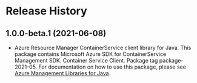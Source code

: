 # Release History

## 1.0.0-beta.1 (2021-06-08)

- Azure Resource Manager ContainerService client library for Java. This package contains Microsoft Azure SDK for ContainerService Management SDK. Container Service Client. Package tag package-2021-05. For documentation on how to use this package, please see [Azure Management Libraries for Java](https://aka.ms/azsdk/java/mgmt).
